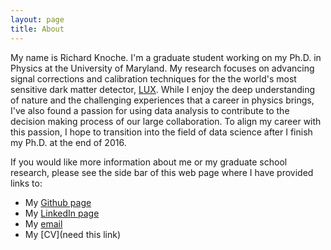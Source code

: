 ```yaml
---
layout: page
title: About
---
```


My name is Richard Knoche.  I'm a graduate student working on my Ph.D. in Physics at the University of Maryland.  My research focuses on advancing signal corrections and calibration techniques for the the world's most sensitive dark matter detector, [LUX](http://luxdarkmatter.org/).  While I enjoy the deep understanding of nature and the challenging experiences that a career in physics brings, I've also found a passion for using data analysis to contribute to the decision making process of our large collaboration.  To align my career with this passion, I hope to transition into the field of data science after I finish my Ph.D. at the end of 2016. 

If you would like more information about me or my graduate school research, please see the side bar of this web page where I have provided links to:

* My [Github page](www.github.com/raknoche)
* My [LinkedIn page](https://www.linkedin.com/in/richard-knoche-ba8bb1122
)
* My [email](mailto:raknoche@dealingdata.net)
* My [CV](need this link)

